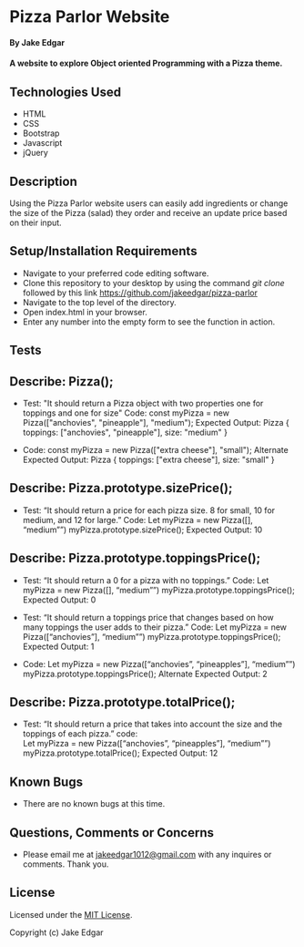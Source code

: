 # Pizza Parlor Website

#### By Jake Edgar

#### A website to explore Object oriented Programming with a Pizza theme.

## Technologies Used

* HTML
* CSS
* Bootstrap
* Javascript
* jQuery

## Description

Using the Pizza Parlor website users can easily add ingredients or change the size of the Pizza (salad) they order and receive an update price based on their input. 

## Setup/Installation Requirements

* Navigate to your preferred code editing software. 
* Clone this repository to your desktop by using the command *git clone* followed by this link https://github.com/jakeedgar/pizza-parlor
* Navigate to the top level of the directory. 
* Open index.html in your browser. 
* Enter any number into the empty form to see the function in action.

## Tests

## Describe: Pizza();

* Test: "It should return a Pizza object with two properties one for toppings and one for size"
Code: const myPizza = new Pizza(["anchovies", "pineapple"], "medium");
Expected Output: Pizza { toppings: ["anchovies", "pineapple"], size: "medium" }

* Code: const myPizza = new Pizza(["extra cheese"], "small");
Alternate Expected Output: Pizza { toppings: ["extra cheese"], size: "small" }

## Describe: Pizza.prototype.sizePrice();

* Test: “It should return a price for each pizza size. 8 for small, 10 for medium, and 12 for large.”
Code: 
Let myPizza = new Pizza([], “medium””)
myPizza.prototype.sizePrice();
Expected Output: 10

## Describe: Pizza.prototype.toppingsPrice();

* Test: “It should return a 0 for a pizza with no toppings.”
Code: 
Let myPizza = new Pizza([], “medium””)
myPizza.prototype.toppingsPrice();
Expected Output: 0

* Test: “It should return a toppings price that changes based on how many toppings the user adds to their pizza.”
Code: 
Let myPizza = new Pizza([“anchovies”], “medium””)
myPizza.prototype.toppingsPrice();
Expected Output: 1

* Code: 
Let myPizza = new Pizza([“anchovies”, “pineapples”], “medium””)
myPizza.prototype.toppingsPrice();
Alternate Expected Output: 2

## Describe: Pizza.prototype.totalPrice();

* Test: “It should return a price that takes into account the size and the toppings of each pizza.”
code: 	
Let myPizza = new Pizza([“anchovies”, “pineapples”], “medium””)
myPizza.prototype.totalPrice();
Expected Output: 12


## Known Bugs

* There are no known bugs at this time. 

## Questions, Comments or Concerns
* Please email me at jakeedgar1012@gmail.com with any inquires or comments. Thank you. 

## License
Licensed under the [MIT License](LICENSE).

Copyright (c) Jake Edgar